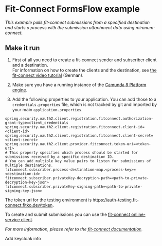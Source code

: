# Fit-Connect FormsFlow example

*This example polls fit-connect submissions from a specified destination and starts a process with the submission
attachment data using miranum-connect.*

## Make it run

1. First of all you need to create a fit-connect sender and subscriber client and a destination. \
   For information on how to create the clients and the destination,
   see [the fit-connect video tutorial](https://docs.fitko.de/fit-connect/docs/receiving/overview) (German).

2. Make sure you have a running instance of
   the [Camunda 8 Platform engine](../../../stack/camunda-8/docker-compose.yml).
3. Add the following properties to your application. You can add those to a `credentials.properties` file, which is not
   tracked by git and imported by your main `application.properties`.

```properties
spring.security.oauth2.client.registration.fitconnect.authorization-grant-type=client_credentials
spring.security.oauth2.client.registration.fitconnect.client-id=<client-id>
spring.security.oauth2.client.registration.fitconnect.client-secret=<client-secret>
spring.security.oauth2.client.provider.fitconnect.token-uri=<token-uri>
# This property specifies which process should be started for submissions received by a specific destination ID.
# You can add multiple key value pairs to listen for submissions of multiple destinations.
fitconnect.subscriber.process-destination-map.<process-key>=<destination-id>
fitconnect.subscriber.privateKey-decryption-path=<path-to-private-decryption-key-json>
fitconnect.subscriber.privateKey-signing-path=<path-to-private-signing-key-json>
```

The token uri for the testing environment is https://auth-testing.fit-connect.fitko.dev/token.

To create and submit submissions you can use
the [fit-connect online-service client](../fit-connect-online-service-client/README.md).

*For more information, please refer to the [fit-connect documentation](https://docs.fitko.de/fit-connect/docs).*

Add keycloak info
